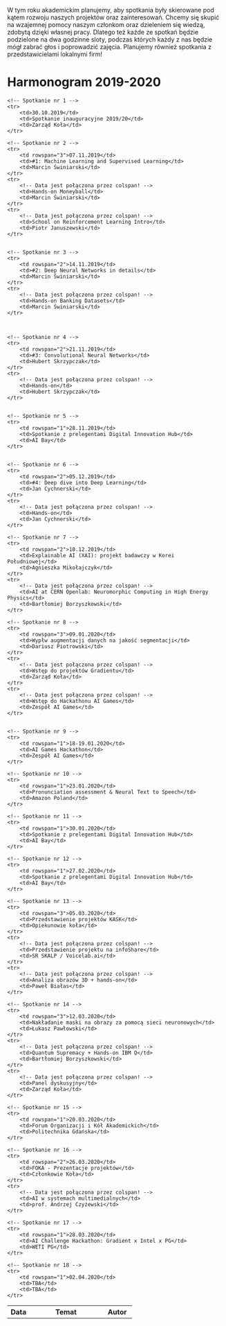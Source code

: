 W tym roku akademickim planujemy, aby spotkania były skierowane pod kątem rozwoju naszych projektów oraz zainteresowań.
 Chcemy się skupić na wzajemnej pomocy naszym członkom oraz dzieleniem się wiedzą, zdobytą dzięki własnej pracy.
 Dlatego też każde ze spotkań będzie podzielone na dwa godzinne sloty, podczas których każdy z nas będzie mógł
 zabrać głos i poprowadzić zajęcia. Planujemy również spotkania z przedstawicielami lokalnymi firm!

# Harmonogram 2019-2020

<table>
    <tr>
        <th style="width:18%;">Data</th>
        <th style="width:58%;">Temat</th>
        <th style="width:29%;">Autor</th>
    </tr>

    <!-- Spotkanie nr 1 -->
    <tr>
        <td>30.10.2019</td>
        <td>Spotkanie inauguracyjne 2019/20</td>
        <td>Zarząd Koła</td>
    </tr>

    <!-- Spotkanie nr 2 -->
    <tr>
        <td rowspan="3">07.11.2019</td>
        <td>#1: Machine Learning and Supervised Learning</td>
        <td>Marcin Świniarski</td>
    </tr>
    <tr>
        <!-- Data jest połączona przez colspan! -->
        <td>Hands-on Moneyball</td>
        <td>Marcin Świniarski</td>
    </tr>
	<tr>
        <!-- Data jest połączona przez colspan! -->
        <td>School on Reinforcement Learning Intro</td>
        <td>Piotr Januszewski</td>
    </tr>


    <!-- Spotkanie nr 3 -->
    <tr>
        <td rowspan="2">14.11.2019</td>
        <td>#2: Deep Neural Networks in details</td>
        <td>Marcin Świniarski</td>
    </tr>
	<tr>
        <!-- Data jest połączona przez colspan! -->
        <td>Hands-on Banking Datasets</td>
        <td>Marcin Świniarski</td>
    </tr>



    <!-- Spotkanie nr 4 -->
    <tr>
        <td rowspan="2">21.11.2019</td>
        <td>#3: Convolutional Neural Networks</td>
        <td>Hubert Skrzypczak</td>
    </tr>
    <tr>
        <!-- Data jest połączona przez colspan! -->
        <td>Hands-on</td>
        <td>Hubert Skrzypczak</td>
    </tr>


    <!-- Spotkanie nr 5 -->
    <tr>
        <td rowspan="1">28.11.2019</td>
        <td>Spotkanie z prelegentami Digital Innovation Hub</td>
        <td>AI Bay</td>
    </tr>


    <!-- Spotkanie nr 6 -->
    <tr>
        <td rowspan="2">05.12.2019</td>
        <td>#4: Deep dive into Deep Learning</td>
        <td>Jan Cychnerski</td>
    </tr>
    <tr>
        <!-- Data jest połączona przez colspan! -->
        <td>Hands-on</td>
        <td>Jan Cychnerski</td>
    </tr>
	
	<!-- Spotkanie nr 7 -->
    <tr>
        <td rowspan="2">10.12.2019</td>
        <td>Explainable AI (XAI): projekt badawczy w Korei Południowej</td>
        <td>Agnieszka Mikołajczyk</td>
    </tr>
    <tr>
        <!-- Data jest połączona przez colspan! -->
        <td>AI at CERN Openlab: Neuromorphic Computing in High Energy Physics</td>
        <td>Bartłomiej Borzyszkowski</td>
    </tr>
	
	<!-- Spotkanie nr 8 -->
	<tr>
        <td rowspan="3">09.01.2020</td>
        <td>Wypłw augmentacji danych na jakość segmentacji</td>
        <td>Dariusz Piotrowski</td>
    </tr>
	<tr>
        <!-- Data jest połączona przez colspan! -->
        <td>Wstęp do projektów Gradientu</td>
        <td>Zarząd Koła</td>
    </tr>
	<tr>
        <!-- Data jest połączona przez colspan! -->
        <td>Wstęp do Hackathonu AI Games</td>
        <td>Zespół AI Games</td>
    </tr>
    
	
	<!-- Spotkanie nr 9 -->
    <tr>
        <td rowspan="1">18-19.01.2020</td>
        <td>AI Games Hackathon</td>
        <td>Zespół AI Games</td>
    </tr>
	
	<!-- Spotkanie nr 10 -->
	<tr>
        <td rowspan="1">23.01.2020</td>
        <td>Pronunciation assessment & Neural Text to Speech</td>
        <td>Amazon Poland</td>
    </tr>

	<!-- Spotkanie nr 11 -->
    <tr>
        <td rowspan="1">30.01.2020</td>
        <td>Spotkanie z prelegentami Digital Innovation Hub</td>
        <td>AI Bay</td>
    </tr>
	
	<!-- Spotkanie nr 12 -->
    <tr>
        <td rowspan="1">27.02.2020</td>
        <td>Spotkanie z prelegentami Digital Innovation Hub</td>
        <td>AI Bay</td>
    </tr>
	
	<!-- Spotkanie nr 13 -->
	<tr>
        <td rowspan="3">05.03.2020</td>
        <td>Przedstawienie projektów KASK</td>
        <td>Opiekunowie koła</td>
    </tr>
	<tr>
        <!-- Data jest połączona przez colspan! -->
        <td>Przedstawienie projektu na infoShare</td>
        <td>SR SKALP / Voicelab.ai</td>
    </tr>
	<tr>
        <!-- Data jest połączona przez colspan! -->
        <td>Analiza obrazów 3D + hands-on</td>
        <td>Paweł Białas</td>
    </tr>
	
	<!-- Spotkanie nr 14 -->
	<tr>
        <td rowspan="3">12.03.2020</td>
        <td>Nakładanie maski na obrazy za pomocą sieci neuronowych</td>
        <td>Łukasz Pawłowski</td>
    </tr>
	<tr>
        <!-- Data jest połączona przez colspan! -->
        <td>Quantum Supremacy + Hands-on IBM Q</td>
        <td>Bartłomiej Borzyszkowski</td>
    </tr>
	<tr>
        <!-- Data jest połączona przez colspan! -->
        <td>Panel dyskusyjny</td>
        <td>Zarząd Koła</td>
    </tr>
	
	<!-- Spotkanie nr 15 -->
    <tr>
        <td rowspan="1">20.03.2020</td>
        <td>Forum Organizacji i Kół Akademickich</td>
        <td>Politechnika Gdańska</td>
    </tr>
	
	<!-- Spotkanie nr 16 -->
	<tr>
        <td rowspan="2">26.03.2020</td>
        <td>FOKA - Prezentacje projektów</td>
        <td>Członkowie Koła</td>
    </tr>
	<tr>
        <!-- Data jest połączona przez colspan! -->
        <td>AI w systemach multimedialnych</td>
        <td>prof. Andrzej Czyżewski</td>
    </tr>
	
	<!-- Spotkanie nr 17 -->
	<tr>
        <td rowspan="1">28.03.2020</td>
        <td>AI Challenge Hackathon: Gradient x Intel x PG</td>
        <td>WETI PG</td>
    </tr>
	
	<!-- Spotkanie nr 18 -->
	<tr>
        <td rowspan="1">02.04.2020</td>
        <td>TBA</td>
        <td>TBA</td>
    </tr>

</table>

